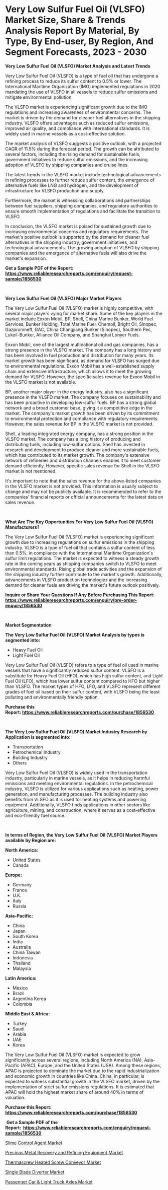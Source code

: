 <p><h1>Very Low Sulfur Fuel Oil (VLSFO) Market Size, Share & Trends Analysis Report By Material, By Type, By End-user, By Region, And Segment Forecasts, 2023 - 2030</h1></p><p><strong>Very Low Sulfur Fuel Oil (VLSFO) Market Analysis and Latest Trends</strong></p>
<p><p>Very Low Sulfur Fuel Oil (VLSFO) is a type of fuel oil that has undergone a refining process to reduce its sulfur content to 0.5% or lower. The International Maritime Organization (IMO) implemented regulations in 2020 mandating the use of VLSFO in all vessels to reduce sulfur emissions and mitigate environmental pollution.</p><p>The VLSFO market is experiencing significant growth due to the IMO regulations and increasing awareness of environmental concerns. The market is driven by the demand for cleaner fuel alternatives in the shipping industry. VLSFO offers advantages such as reduced sulfur emissions, improved air quality, and compliance with international standards. It is widely used in marine vessels as a cost-effective solution.</p><p>The market analysis of VLSFO suggests a positive outlook, with a projected CAGR of 11.5% during the forecast period. The growth can be attributed to several factors, including the rising demand for sustainable fuels, government initiatives to reduce sulfur emissions, and the increasing adoption of VLSFO by shipping companies and cruise lines.</p><p>The latest trends in the VLSFO market include technological advancements in refining processes to further reduce sulfur content, the emergence of alternative fuels like LNG and hydrogen, and the development of infrastructure for VLSFO production and supply.</p><p>Furthermore, the market is witnessing collaborations and partnerships between fuel suppliers, shipping companies, and regulatory authorities to ensure smooth implementation of regulations and facilitate the transition to VLSFO.</p><p>In conclusion, the VLSFO market is poised for sustained growth due to increasing environmental concerns and regulatory requirements. The market's positive outlook is supported by the demand for cleaner fuel alternatives in the shipping industry, government initiatives, and technological advancements. The growing adoption of VLSFO by shipping companies and the emergence of alternative fuels will also drive the market's expansion.</p></p>
<p><strong>Get a Sample PDF of the Report:&nbsp; <a href="https://www.reliableresearchreports.com/enquiry/request-sample/1856530">https://www.reliableresearchreports.com/enquiry/request-sample/1856530</a></strong></p>
<p>&nbsp;</p>
<p><strong>Very Low Sulfur Fuel Oil (VLSFO) Major Market Players</strong></p>
<p><p>The Very Low Sulfur Fuel Oil (VLSFO) market is highly competitive, with several major players vying for market share. Some of the key players in the market include Exxon Mobil, BP, Shell, China Marine Bunker, World Fuel Services, Bunker Holding, Total Marine Fuel, Chemoil, Bright Oil, Sinopec, Gazpromneft, GAC, China Changjiang Bunker (Sinopec), Southern Pec, Lukoil-Bunker, Alliance Oil Company, and Shanghai Lonyer Fuels.</p><p>Exxon Mobil, one of the largest multinational oil and gas companies, has a strong presence in the VLSFO market. The company has a long history and has been involved in fuel production and distribution for many years. Its market growth has been significant, as demand for VLSFO has surged due to environmental regulations. Exxon Mobil has a well-established supply chain and extensive infrastructure, which allows it to meet the growing demand for VLSFO. However, the specific sales revenue for Exxon Mobil in the VLSFO market is not available.</p><p>BP, another major player in the energy industry, also has a significant presence in the VLSFO market. The company focuses on sustainability and has been proactive in developing low-sulfur fuels. BP has a strong global network and a broad customer base, giving it a competitive edge in the market. The company's market growth has been driven by its commitment to environmental protection and compliance with regulatory requirements. However, the sales revenue for BP in the VLSFO market is not provided.</p><p>Shell, a leading integrated energy company, has a strong position in the VLSFO market. The company has a long history of producing and distributing fuels, including low-sulfur options. Shell has invested in research and development to produce cleaner and more sustainable fuels, which has contributed to its market growth. The company's extensive network of refineries and distribution channels enables it to meet customer demand efficiently. However, specific sales revenue for Shell in the VLSFO market is not mentioned.</p><p>It's important to note that the sales revenue for the above-listed companies in the VLSFO market is not provided. This information is usually subject to change and may not be publicly available. It is recommended to refer to the companies' financial reports or official announcements for the latest data on sales revenue.</p></p>
<p>&nbsp;</p>
<p><strong>What Are The Key Opportunities For Very Low Sulfur Fuel Oil (VLSFO) Manufacturers?</strong></p>
<p><p>The Very Low Sulfur Fuel Oil (VLSFO) market is experiencing significant growth due to increasing regulations on sulfur emissions in the shipping industry. VLSFO is a type of fuel oil that contains a sulfur content of less than 0.5%, in compliance with the International Maritime Organization's sulfur limit regulations. The market is expected to witness a steady growth rate in the coming years as shipping companies switch to VLSFO to meet environmental standards. Rising global trade activities and the expansion of the shipping industry further contribute to the market's growth. Additionally, advancements in VLSFO production technologies and the increasing demand for cleaner fuels are driving the market's future outlook positively.</p></p>
<p><strong>Inquire or Share Your Questions If Any Before Purchasing This Report: <a href="https://www.reliableresearchreports.com/enquiry/pre-order-enquiry/1856530">https://www.reliableresearchreports.com/enquiry/pre-order-enquiry/1856530</a></strong></p>
<p>&nbsp;</p>
<p><strong>Market Segmentation</strong></p>
<p><strong>The Very Low Sulfur Fuel Oil (VLSFO) Market Analysis by types is segmented into:</strong></p>
<p><ul><li>Heavy Fuel Oil</li><li>Light Fuel Oil</li></ul></p>
<p><p>Very Low Sulfur Fuel Oil (VLSFO) refers to a type of fuel oil used in marine vessels that have a significantly reduced sulfur content. VLSFO is a substitute for Heavy Fuel Oil (HFO), which has high sulfur content, and Light Fuel Oil (LFO), which has lower sulfur content compared to HFO but higher than VLSFO. The market types of HFO, LFO, and VLSFO represent different grades of fuel oil based on their sulfur content, with VLSFO being the least polluting and environmentally friendly option.</p></p>
<p><strong>Purchase this Report:&nbsp;<a href="https://www.reliableresearchreports.com/purchase/1856530">https://www.reliableresearchreports.com/purchase/1856530</a></strong></p>
<p>&nbsp;</p>
<p><strong>The Very Low Sulfur Fuel Oil (VLSFO) Market Industry Research by Application is segmented into:</strong></p>
<p><ul><li>Transportation</li><li>Petrochemical Industry</li><li>Building Industry</li><li>Others</li></ul></p>
<p><p>Very Low Sulfur Fuel Oil (VLSFO) is widely used in the transportation industry, particularly in marine vessels, as it helps in reducing harmful emissions and meeting environmental regulations. In the petrochemical industry, VLSFO is utilized for various applications such as heating, power generation, and manufacturing processes. The building industry also benefits from VLSFO as it is used for heating systems and powering equipment. Additionally, VLSFO finds applications in other sectors like agriculture, mining, and construction, where it serves as a cost-effective and eco-friendly fuel source.</p></p>
<p>&nbsp;</p>
<p><strong>In terms of Region, the Very Low Sulfur Fuel Oil (VLSFO) Market Players available by Region are:</strong></p>
<p>
    <p> <strong> North America: </strong>
        <ul>
            <li>United States</li>
            <li>Canada</li>
        </ul>
        </p> 
    <p> <strong> Europe: </strong>
        <ul>
            <li>Germany</li>
            <li>France</li>
            <li>U.K.</li>
            <li>Italy</li>
            <li>Russia</li>
        </ul>
        </p> 
    <p> <strong> Asia-Pacific: </strong>
        <ul>
            <li>China</li>
            <li>Japan</li>
            <li>South Korea</li>
            <li>India</li>
            <li>Australia</li>
            <li>China Taiwan</li>
            <li>Indonesia</li>
            <li>Thailand</li>
            <li>Malaysia</li>
        </ul>
        </p> 
    <p> <strong> Latin America: </strong>
        <ul>
            <li>Mexico</li>
            <li>Brazil</li>
            <li>Argentina Korea</li>
            <li>Colombia</li>
        </ul>
        </p> 
    <p> <strong> Middle East & Africa: </strong>
        <ul>
            <li>Turkey</li>
            <li>Saudi</li>
            <li>Arabia</li>
            <li>UAE</li>
            <li>Korea</li>
        </ul>
    </p>
    </p>
<p><p>The Very Low Sulfur Fuel Oil (VLSFO) market is expected to grow significantly across several regions, including North America (NA), Asia-Pacific (APAC), Europe, and the United States (USA). Among these regions, APAC is projected to dominate the market due to the rapid industrialization and economic growth in countries like China. China, in particular, is expected to witness substantial growth in the VLSFO market, driven by the implementation of strict sulfur emissions regulations. It is estimated that APAC will hold the highest market share of around 40% in terms of valuation.</p></p>
<p><strong>Purchase this Report: <a href="https://www.reliableresearchreports.com/purchase/1856530">https://www.reliableresearchreports.com/purchase/1856530</a></strong></p>
<p>&nbsp;<strong>Get a Sample PDF of the Report:&nbsp;&nbsp;<a href="https://www.reliableresearchreports.com/enquiry/request-sample/1856530">https://www.reliableresearchreports.com/enquiry/request-sample/1856530</a></strong></p>
<p><strong></strong></p>
<p><p><a href="https://www.linkedin.com/pulse/slime-control-agent-market-research-report-provides-thorough/">Slime Control Agent Market</a></p><p><a href="https://www.linkedin.com/pulse/precious-metal-recovery-refining-equipment-market-insights-b3nue/">Precious Metal Recovery and Refining Equipment Market</a></p><p><a href="https://github.com/marloy8/Market-Research-Report-List-1/blob/main/thermascrew-heated-screw-conveyor-market.md">Thermascrew Heated Screw Conveyor Market</a></p><p><a href="https://github.com/aliciawhite5576/Market-Research-Report-List-1/blob/main/single-blade-diverter-market.md">Single Blade Diverter Market</a></p><p><a href="https://medium.com/@jaremington56468/passenger-car-light-truck-axles-market-size-reveals-the-best-marketing-channels-in-global-356b7c3f9fb2">Passenger Car & Light Truck Axles Market</a></p></p>